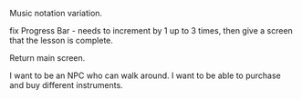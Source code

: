 Music notation variation.

fix Progress Bar - needs to increment by 1 up to 3 times, then give a screen that the lesson is complete.

Return main screen.

I want to be an NPC who can walk around.
I want to be able to purchase and buy different instruments.
